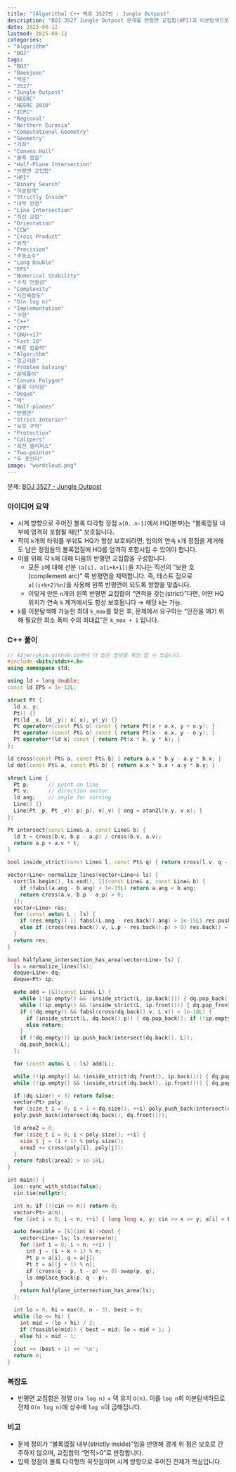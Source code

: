 ```yaml
---
title: "[Algorithm] C++ 백준 3527번 : Jungle Outpost"
description: "BOJ 3527 Jungle Outpost 문제를 반평면 교집합(HPI)과 이분탐색으로 해결. k개의 연속 정점 제거에도 항상 보호되는 HQ가 존재하는지 공집합 여부로 판정하고, 가장 큰 k를 찾아 k+1을 정답으로 출력하는 실전 C++ 구현과 핵심 아이디어 정리."
date: 2025-08-12
lastmod: 2025-08-12
categories:
- "Algorithm"
- "BOJ"
tags:
- "BOJ"
- "Baekjoon"
- "백준"
- "3527"
- "Jungle Outpost"
- "NEERC"
- "NEERC 2010"
- "ICPC"
- "Regional"
- "Northern Eurasia"
- "Computational Geometry"
- "Geometry"
- "기하"
- "Convex Hull"
- "볼록 껍질"
- "Half-Plane Intersection"
- "반평면 교집합"
- "HPI"
- "Binary Search"
- "이분탐색"
- "Strictly Inside"
- "내부 판정"
- "Line Intersection"
- "직선 교점"
- "Orientation"
- "CCW"
- "Cross Product"
- "외적"
- "Precision"
- "부동소수"
- "Long Double"
- "EPS"
- "Numerical Stability"
- "수치 안정성"
- "Complexity"
- "시간복잡도"
- "O(n log n)"
- "Implementation"
- "구현"
- "C++"
- "CPP"
- "GNU++17"
- "Fast IO"
- "빠른 입출력"
- "Algorithm"
- "알고리즘"
- "Problem Solving"
- "문제풀이"
- "Convex Polygon"
- "볼록 다각형"
- "Deque"
- "덱"
- "Half-planes"
- "반평면"
- "Strict Interior"
- "보호 구역"
- "Protection"
- "Calipers"
- "회전 캘리퍼스"
- "Two-pointer"
- "두 포인터"
image: "wordcloud.png"
---
```


문제: [BOJ 3527 - Jungle Outpost](https://www.acmicpc.net/problem/3527)

### 아이디어 요약
- 시계 방향으로 주어진 볼록 다각형 정점 `a[0..n-1]`에서 HQ(본부)는 “볼록껍질 내부에 엄격히 포함될 때만” 보호됩니다.
- 적이 `k`개의 타워를 부숴도 HQ가 항상 보호되려면, 임의의 연속 `k`개 정점을 제거해도 남은 정점들의 볼록껍질에 HQ를 엄격히 포함시킬 수 있어야 합니다.
- 이를 위해 각 `k`에 대해 다음의 반평면 교집합을 구성합니다.
  - 모든 `i`에 대해 선분 `(a[i], a[i+k+1])`을 지나는 직선의 “보완 호(complement arc)” 쪽 반평면을 채택합니다. 즉, 테스트 점으로 `a[(i+k+2)%n]`을 사용해 왼쪽 반평면이 되도록 방향을 맞춥니다.
  - 이렇게 만든 `n`개의 왼쪽 반평면 교집합이 “면적을 갖는(strict)”다면, 어떤 HQ 위치가 연속 `k` 제거에서도 항상 보호됩니다 → 해당 `k`는 가능.
- `k`를 이분탐색해 가능한 최대 `k_max`를 찾은 후, 문제에서 요구하는 “안전을 깨기 위해 필요한 최소 폭파 수의 최대값”은 `k_max + 1` 입니다.

### C++ 풀이

```cpp
// 42jerrykim.github.io에서 더 많은 정보를 확인 할 수 있습니다.
#include <bits/stdc++.h>
using namespace std;

using ld = long double;
const ld EPS = 1e-12L;

struct Pt {
  ld x, y;
  Pt() {}
  Pt(ld _x, ld _y): x(_x), y(_y) {}
  Pt operator+(const Pt& o) const { return Pt(x + o.x, y + o.y); }
  Pt operator-(const Pt& o) const { return Pt(x - o.x, y - o.y); }
  Pt operator*(ld k) const { return Pt(x * k, y * k); }
};

ld cross(const Pt& a, const Pt& b) { return a.x * b.y - a.y * b.x; }
ld dot(const Pt& a, const Pt& b) { return a.x * b.x + a.y * b.y; }

struct Line {
  Pt p;      // point on line
  Pt v;      // direction vector
  ld ang;    // angle for sorting
  Line() {}
  Line(Pt _p, Pt _v): p(_p), v(_v) { ang = atan2l(v.y, v.x); }
};

Pt intersect(const Line& a, const Line& b) {
  ld t = cross(b.v, b.p - a.p) / cross(b.v, a.v);
  return a.p + a.v * t;
}

bool inside_strict(const Line& l, const Pt& q) { return cross(l.v, q - l.p) > EPS; }

vector<Line> normalize_lines(vector<Line>& ls) {
  sort(ls.begin(), ls.end(), [](const Line& a, const Line& b) {
    if (fabsl(a.ang - b.ang) > 1e-15L) return a.ang < b.ang;
    return cross(a.v, b.p - a.p) > 0;
  });
  vector<Line> res;
  for (const auto& L : ls) {
    if (res.empty() || fabsl(L.ang - res.back().ang) > 1e-15L) res.push_back(L);
    else if (cross(res.back().v, L.p - res.back().p) > 0) res.back() = L;
  }
  return res;
}

bool halfplane_intersection_has_area(vector<Line> ls) {
  ls = normalize_lines(ls);
  deque<Line> dq;
  deque<Pt> ip;

  auto add = [&](const Line& L) {
    while (!ip.empty() && !inside_strict(L, ip.back())) { dq.pop_back(); ip.pop_back(); }
    while (!ip.empty() && !inside_strict(L, ip.front())) { dq.pop_front(); ip.pop_front(); }
    if (!dq.empty() && fabsl(cross(dq.back().v, L.v)) < 1e-18L) {
      if (inside_strict(L, dq.back().p)) { dq.pop_back(); if (!ip.empty()) ip.pop_back(); }
      else return;
    }
    if (!dq.empty()) ip.push_back(intersect(dq.back(), L));
    dq.push_back(L);
  };

  for (const auto& L : ls) add(L);

  while (!ip.empty() && !inside_strict(dq.front(), ip.back())) { dq.pop_back(); ip.pop_back(); }
  while (!ip.empty() && !inside_strict(dq.back(), ip.front())) { dq.pop_front(); ip.pop_front(); }

  if (dq.size() < 3) return false;
  vector<Pt> poly;
  for (size_t i = 0; i + 1 < dq.size(); ++i) poly.push_back(intersect(dq[i], dq[i + 1]));
  poly.push_back(intersect(dq.back(), dq.front()));

  ld area2 = 0;
  for (size_t i = 0; i < poly.size(); ++i) {
    size_t j = (i + 1) % poly.size();
    area2 += cross(poly[i], poly[j]);
  }
  return fabsl(area2) > 1e-10L;
}

int main() {
  ios::sync_with_stdio(false);
  cin.tie(nullptr);

  int n; if (!(cin >> n)) return 0;
  vector<Pt> a(n);
  for (int i = 0; i < n; ++i) { long long x, y; cin >> x >> y; a[i] = Pt((ld)x, (ld)y); }

  auto feasible = [&](int k)->bool {
    vector<Line> ls; ls.reserve(n);
    for (int i = 0; i < n; ++i) {
      int j = (i + k + 1) % n;
      Pt p = a[i], q = a[j];
      Pt t = a[(j + 1) % n];
      if (cross(q - p, t - p) <= 0) swap(p, q);
      ls.emplace_back(p, q - p);
    }
    return halfplane_intersection_has_area(ls);
  };

  int lo = 0, hi = max(0, n - 3), best = 0;
  while (lo <= hi) {
    int mid = (lo + hi) / 2;
    if (feasible(mid)) { best = mid; lo = mid + 1; }
    else hi = mid - 1;
  }
  cout << (best + 1) << '\n';
  return 0;
}
```

### 복잡도
- 반평면 교집합은 정렬 `O(n log n)` + 덱 유지 `O(n)`. 이를 `log n`회 이분탐색하므로 전체 `O(n log n)`에 상수배 `log n`이 곱해집니다.

### 비고
- 문제 정의가 “볼록껍질 내부(strictly inside)”임을 반영해 경계 위 점은 보호로 간주하지 않으며, 교집합의 “면적>0”로 판정합니다.
- 입력 정점이 볼록 다각형의 꼭짓점이며 시계 방향으로 주어진 전제가 핵심입니다.


